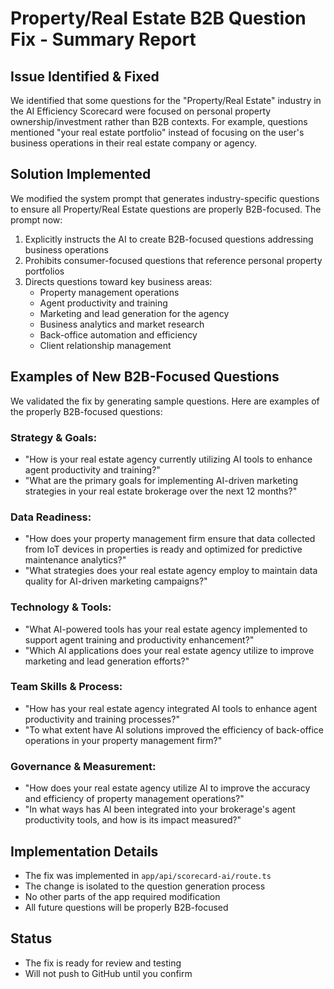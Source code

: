 # Property/Real Estate B2B Question Fix - Summary Report

## Issue Identified & Fixed
We identified that some questions for the "Property/Real Estate" industry in the AI Efficiency Scorecard were focused on personal property ownership/investment rather than B2B contexts. For example, questions mentioned "your real estate portfolio" instead of focusing on the user's business operations in their real estate company or agency.

## Solution Implemented
We modified the system prompt that generates industry-specific questions to ensure all Property/Real Estate questions are properly B2B-focused. The prompt now:

1. Explicitly instructs the AI to create B2B-focused questions addressing business operations
2. Prohibits consumer-focused questions that reference personal property portfolios
3. Directs questions toward key business areas:
   - Property management operations
   - Agent productivity and training
   - Marketing and lead generation for the agency
   - Business analytics and market research
   - Back-office automation and efficiency
   - Client relationship management

## Examples of New B2B-Focused Questions
We validated the fix by generating sample questions. Here are examples of the properly B2B-focused questions:

### Strategy & Goals:
- "How is your real estate agency currently utilizing AI tools to enhance agent productivity and training?"
- "What are the primary goals for implementing AI-driven marketing strategies in your real estate brokerage over the next 12 months?"

### Data Readiness:
- "How does your property management firm ensure that data collected from IoT devices in properties is ready and optimized for predictive maintenance analytics?"
- "What strategies does your real estate agency employ to maintain data quality for AI-driven marketing campaigns?"

### Technology & Tools:
- "What AI-powered tools has your real estate agency implemented to support agent training and productivity enhancement?"
- "Which AI applications does your real estate agency utilize to improve marketing and lead generation efforts?"

### Team Skills & Process:
- "How has your real estate agency integrated AI tools to enhance agent productivity and training processes?"
- "To what extent have AI solutions improved the efficiency of back-office operations in your property management firm?"

### Governance & Measurement:
- "How does your real estate agency utilize AI to improve the accuracy and efficiency of property management operations?"
- "In what ways has AI been integrated into your brokerage's agent productivity tools, and how is its impact measured?"

## Implementation Details
- The fix was implemented in `app/api/scorecard-ai/route.ts`
- The change is isolated to the question generation process
- No other parts of the app required modification
- All future questions will be properly B2B-focused

## Status
- The fix is ready for review and testing
- Will not push to GitHub until you confirm 
